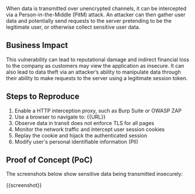 When data is transmitted over unencrypted channels, it can be intercepted via a Person-in-the-Middle (PitM) attack. An attacker can then gather user data and potentially send requests to the server pretending to be the legitimate user, or otherwise collect sensitive user data.

## Business Impact

This vulnerability can lead to reputational damage and indirect financial loss to the company as customers may view the application as insecure. It can also lead to data theft via an attacker’s ability to manipulate data through their ability to make requests to the server using a legitimate session token.

## Steps to Reproduce

1. Enable a HTTP interception proxy, such as Burp Suite or OWASP ZAP
1. Use a browser to navigate to: {{URL}}
1. Observe data in transit does not enforce TLS for all pages
1. Monitor the network traffic and intercept user session cookies
1. Replay the cookie and hijack the authenticated session
1. Modify user's personal identifiable information (PII)

## Proof of Concept (PoC)

The screenshots below show sensitive data being transmitted insecurely:

{{screenshot}}
